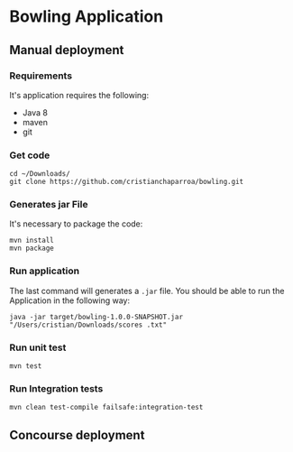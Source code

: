 # Bowling Application


## Manual deployment

### Requirements

It's application requires the following:

- Java 8
- maven
- git

### Get code

```
cd ~/Downloads/
git clone https://github.com/cristianchaparroa/bowling.git
```
### Generates jar File

It's necessary to package the code:
```
mvn install
mvn package
```

### Run application

The last command will generates a `.jar` file. You should be able to run the Application in the following way:

```
java -jar target/bowling-1.0.0-SNAPSHOT.jar "/Users/cristian/Downloads/scores .txt"
```


### Run unit test

```
mvn test
```

### Run Integration tests

```
mvn clean test-compile failsafe:integration-test
```


## Concourse deployment
